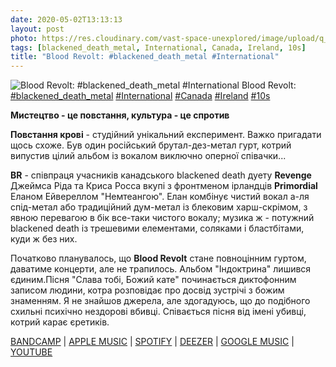 ```yaml
---
date: 2020-05-02T13:13:13
layout: post
photo: https://res.cloudinary.com/vast-space-unexplored/image/upload/q_auto,dpr_auto,w_auto/photos/photo_957_02-05-2020_13-13-13.jpg
tags: [blackened_death_metal, International, Canada, Ireland, 10s]
title: "Blood Revolt: #blackened_death_metal #International"
---
```

![Blood Revolt: #blackened_death_metal #International](https://res.cloudinary.com/vast-space-unexplored/image/upload/q_auto,dpr_auto,w_auto/photos/photo_957_02-05-2020_13-13-13.jpg)
Blood Revolt: [#blackened_death_metal](/tags/#blackened_death_metal) [#International](/tags/#International) [#Canada](/tags/#Canada) [#Ireland](/tags/#Ireland) [#10s](/tags/#10s)

__Мистецтво - це повстання, культура - це спротив__

**Повстання крові** - студійний унікальний експеримент. Важко пригадати щось схоже. Був один російський брутал-дез-метал гурт, котрий випустив цілий альбом із вокалом виключно оперної співачки...

**BR** - співпраця учасників канадського blackened death дуету **Revenge** Джеймса Ріда та Криса Росса вкупі з фронтменом ірландців **Primordial** Еланом Ейвереллом &quot;Немтеангою&quot;. Елан комбінує чистий вокал а-ля спід-метал або традиційний дум-метал із блековим харш-скрімом, з явною перевагою в бік все-таки чистого вокалу; музика ж - потужний blackened death із трешевими елементами, соляками і бластбітами, куди ж без них.

Початково планувалось, що **Blood Revolt** стане повноцінним гуртом, даватиме концерти, але не трапилось. Альбом &quot;Індоктрина&quot; лишився єдиним.Пісня &quot;Слава тобі, Божий кате&quot; починається диктофонним записом людини, котра розповідає про досвід зустрічі з божим знаменням. Я не знайшов джерела, але здогадуюсь, що до подібного схильні психічно нездорові вбивці. Співається пісня від імені убивці, котрий карає єретиків.

[BANDCAMP](https://invictusproductions666.bandcamp.com/album/indoctrine) \| [APPLE MUSIC](https://music.apple.com/ru/album/indoctrine/384281311) \| [SPOTIFY](https://open.spotify.com/album/2dl1KMEaKL3Q0BcY9ufuhK) \| [DEEZER](https://www.deezer.com/album/7685599?utm_source=deezer&amp;utm_content=album-7685599&amp;utm_term=1601611822_1588414319&amp;utm_medium=web) \| [GOOGLE MUSIC](https://play.google.com/music/m/B4tormgbzkgu3entgp2ruehm4d4?t=Indoctrine_-_Blood_Revolt) \| [YOUTUBE](https://www.youtube.com/playlist?list=OLAK5uy_mCocjcvhb-u_0qPMRaO2Ns3G9BkhZ0ICQ)